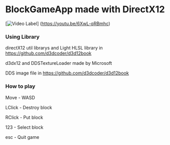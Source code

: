 # BlockGameApp made with DirectX12

[![Video Label](http://img.youtube.com/vi/6XwL-qRBmhc/0.jpg)]
(https://youtu.be/6XwL-qRBmhc)

### Using Library
directX12 util librarys and Light HLSL library in https://github.com/d3dcoder/d3d12book

d3dx12 and DDSTextureLoader made by Microsoft

DDS image file in https://github.com/d3dcoder/d3d12book

### How to play
Move - WASD

LClick - Destroy block

RClick - Put block

123 - Select block

esc - Quit game